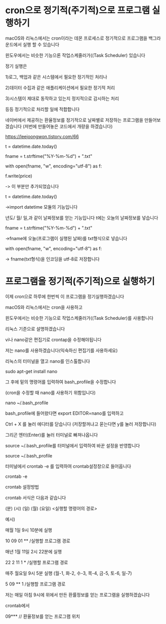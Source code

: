 # cron으로 정기적(주기적)으로 프로그램 실행하기

macOS와 리눅스에서는 cron이라는 데몬 프로세스로 정기적으로 프로그램을 백그라운드에서 실행 할 수 있습니다

윈도우에서는 비슷한 기능으론 작업스케줄러가((Task Scheduler) 있습니다

정기 실행은

1)로그, 백업과 같은 시스템에서 필요한 정기적인 처리나

2)데이터 수집과 같은 애플리케이션에서 필요한 정기적 처리

3)시스템이 제대로 동작하고 있는지 정지적으로 감시하는 처리

등등 정기적으로 처리할 일에 적합합니다

네이버에서 제공하는 환율정보를 정기적으로 날짜별로 저장하는 프로그램을 만들어보겠습니다 (저번에 만들어놓은 코드에서 개량을 하겠습니다)

https://leejoongwon.tistory.com/66

t = datetime.date.today()

fname = t.strftime("%Y-%m-%d") + ".txt"

with open(fname, "w", encoding="utf-8") as f:

f.write(price)

-> 이 부분만 추가되었습니다

t = datetime.date.today()

->import datetime 모듈의 기능입니다

년도/ 월/ 일,과 같이 날짜정보를 얻는 기능입니다 t에는 오늘의 날짜정보를 넣습니다

fname = t.strftime("%Y-%m-%d") + ".txt"

->fname에 오늘(프로그램이 실행된 날짜)를 txt형식으로 넣습니다


with open(fname, "w", encoding="utf-8") as f:

-> fname(txt형식)을 인코딩을 utf-8로 저장합니다

# 프로그램을 정기적(주기적)으로 실행하기

이제 cron으로 하루에 한번씩 이 프로그램을 정기실행하겠습니다

macOS와 리눅스에서는 cron을 사용하고

윈도우에서는 비슷한 기능으로 작업스케줄러가((Task Scheduler)를 사용합니다

리눅스 기준으로 설명하겠습니다

vi나 nano같은 편집기로 crontap을 수정해야됩니다

저는 nano를 사용하겠습니다(익숙하신 편집기를 사용하세요)

리눅스의 터미널을 열고 nano를 인스톨합니다

sudo apt-get install nano

그 후에 밑의 명령어를 입력하여 bash_profile을 수정합니다

(cron을 수정할 때 nano를 사용하기 위함입니다)

nano ~/.bash_profile

bash_profile에 들어왔다면 export EDITOR=nano를 입력하고

Ctrl + X 를 눌러 에디터를 닫습니다 (저장할꺼냐고 묻는다면 y를 눌러 저장합니다)

그리곤 엔터(Enter)를 눌러 터미널로 빠져나옵니다

source ~/.bash_profile를 터미널에서 입력하여 바꾼 설정을 반영합니다

source ~/.bash_profile

터미널에서 crontab -e 를 입력하여 crontab설정창으로 들어옵니다

crontab -e

crontab 설정방법

crontab 서식은 다음과 같습니다

(분) (시) (일) (월) (요일) <실행할 명령어의 경로>

예시)

매월 1일 9시 10분에 실행

10 09 01 ** /실행할 프로그램 경로

매년 1월 11일 2시 22분에 실행

22 2 11 1 * /실행할 프로그램 경로


매주 월요일 9시 5분 실행 (월-1, 화-2, 수-3, 목-4, 금-5, 토-6, 일-7)

5 09 ** 1 /실행할 프로그램 경로

저는 매일 아침 9시에 위에서 만든 환률정보를 얻는 프로그램을 실행하겠습니다

crontab에서

09*** // 환율정보를 얻는 프로그램 위치
